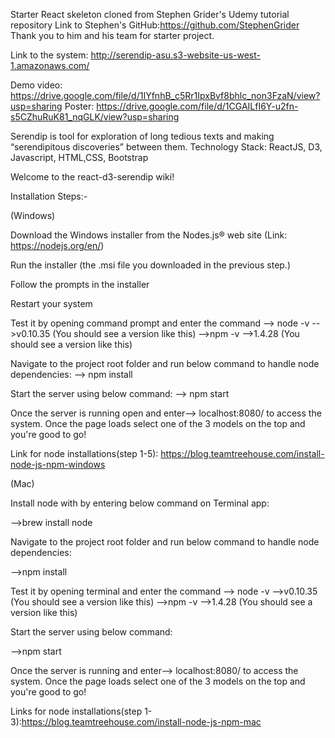 Starter React skeleton cloned from Stephen Grider's Udemy tutorial repository
Link to Stephen's GitHub:https://github.com/StephenGrider
Thank you to him and his team for starter project.


Link to the system: http://serendip-asu.s3-website-us-west-1.amazonaws.com/

Demo video: https://drive.google.com/file/d/1IYfnhB_c5Rr1IpxBvf8bhlc_non3FzaN/view?usp=sharing 
Poster: https://drive.google.com/file/d/1CGAILfI6Y-u2fn-s5CZhuRuK81_nqGLK/view?usp=sharing

Serendip is tool for exploration of long tedious texts and making “serendipitous discoveries” between them. Technology Stack: ReactJS, D3, Javascript, HTML,CSS, Bootstrap

Welcome to the react-d3-serendip wiki!

Installation Steps:-

(Windows)

Download the Windows installer from the Nodes.js® web site (Link: https://nodejs.org/en/)

Run the installer (the .msi file you downloaded in the previous step.)

Follow the prompts in the installer

Restart your system

Test it by opening command prompt and enter the command --> node -v -->v0.10.35 (You should see a version like this) -->npm -v -->1.4.28 (You should see a version like this)

Navigate to the project root folder and run below command to handle node dependencies: --> npm install

Start the server using below command: --> npm start

Once the server is running open and enter--> localhost:8080/ to access the system. Once the page loads select one of the 3 models on the top and you're good to go!

Link for node installations(step 1-5): https://blog.teamtreehouse.com/install-node-js-npm-windows

(Mac)

Install node with by entering below command on Terminal app:

-->brew install node

Navigate to the project root folder and run below command to handle node dependencies:

-->npm install

Test it by opening terminal and enter the command --> node -v -->v0.10.35 (You should see a version like this) -->npm -v -->1.4.28 (You should see a version like this)

Start the server using below command:

-->npm start

Once the server is running and enter--> localhost:8080/ to access the system. Once the page loads select one of the 3 models on the top and you're good to go!

Links for node installations(step 1-3):https://blog.teamtreehouse.com/install-node-js-npm-mac
